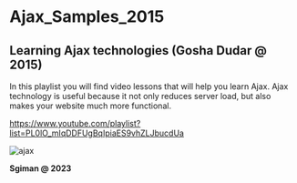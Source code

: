 # Ajax_Samples_2015

## Learning Ajax technologies (Gosha Dudar @ 2015)

In this playlist you will find video lessons that will help you learn Ajax. 
Ajax technology is useful because it not only reduces server load, 
but also makes your website much more functional.

https://www.youtube.com/playlist?list=PL0lO_mIqDDFUgBqIpiaES9vhZLJbucdUa


![ajax](https://github.com/sgiman/Ajax_Samples_2015/assets/7030369/cc094152-132d-4413-87a0-04d270bf5f5e)


**Sgiman @ 2023**
